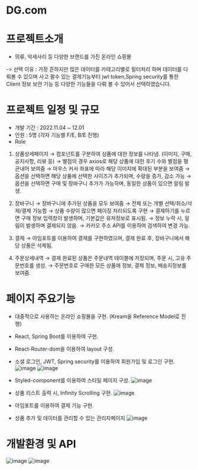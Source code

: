 # DG.com
# 프로젝트소개
- 의류, 악세사리 등 다양한 브랜드를 가진 온라인 쇼핑몰

-> 선택 이유 : 가장 흔하지만 많은 데이터를 카테고리별로 필터처리 하며 데이터를 다뤄볼 수 있으며 사고 팔수 있는 결제기능부터 jwt token,Spring security를 통한 Client 정보 보안 기능 등 다양한 기능들을 다뤄 볼 수 있어서 선택하였습니다.

# 프로젝트 일정 및 규모
- 개발 기간 : 2022.11.04 ~ 12.01
- 인원 : 5명 (각자 기능별 F/E, B/E 진행)
- Role 
1) 상품상세페이지
 → 컴포넌트를 구분하여 상품에 대한 정보를 나타냄. (이미지, 구매, 공지사항, 리뷰 등)
 → 별점의 경우 axios로 해당 상품에 대한 후기 수와 별점을 평균내어 보여줌
 → 마우스 커서 좌표에 따라 해당 이미지에 확대된 부분을 보여줌
 → 옵션을 선택하면 해당 상품에 선택한 사이즈가 추가되며, 수량을 증가, 감소 가능
 → 옵션을 선택하면 구매 및 장바구니 추가가 가능하며, 동일한 상품이 있으면 알림 발생.
 
2) 장바구니
 → 장바구니에 추가된 상품을 모두 보여줌
 → 전체 또는 개별 선택/취소/삭제/결제 가능함
 → 상품 수량이 많으면 페이징 처리되도록 구현
 → 결제하기를 누르면 구매 정보 입력창이 발생하며, 기본값은 유저정보로 표시됨.
 → 정보 누락 시, 알림이 발생하며 결제되지 않음.
 → 카카오 주소 API를 이용하여 검색하여 변경 가능.
 
3) 결제
 → 아임포트를 이용하여 결제를 구현하였으며, 결제 완료 후, 장바구니에서 해당 상품은 삭제됨. 

4) 주문상세내역
 → 결제 완료된 상품은 주문내역 테이블에 저장되며, 주문 시, 고유 주문번호를 생성.
 → 주문번호로 구매한 모든 상품에 정보, 결제 정보, 배송지정보를 보여줌.

# 페이지 주요기능
- 대중적으로 사용하는 온라인 쇼핑몰을 구현. (Kream을 Reference Model로 진행)
- React, Spring Boot를 이용하여 구현.
- React-Router-dom을 이용하여 layout 구성.
- 소셜 로그인, JWT, Spring security를 이용하여 회원가입 및 로그인 구현.
![image](https://user-images.githubusercontent.com/114208462/217546640-40285e9f-c353-4ef0-a9dc-3cf0f4190a14.png)
![image](https://user-images.githubusercontent.com/114208462/217546701-de92de9b-ab54-438f-8622-7dfc0a8e3a6a.png)

- Styled-component를 이용하여 스타일 페이지 구성.
![image](https://user-images.githubusercontent.com/114208462/217546776-59b7f991-a949-402e-ae77-18821e7e7fc7.png)

- 상품 리스트 출력 시, Infinity Scrolling 구현.
![image](https://user-images.githubusercontent.com/114208462/217549470-8f7d3132-ae5f-4185-88ad-62be636af9a8.png)


- 아임포트를 이용하여 결제 기능 구현.

- 상품 추가 및 데이터를 관리할 수 있는 관리자페이지
![image](https://user-images.githubusercontent.com/114208462/217551884-f11339a8-f926-4657-b74e-92d437800cd1.png)


# 개발환경 및 API
![image](https://user-images.githubusercontent.com/114208462/217550291-7e1188b6-2099-44a4-bba9-5d94e3b563b3.png)
![image](https://user-images.githubusercontent.com/114208462/217550367-1d3762e6-741d-4f5a-9508-fa37fc8b2133.png)

